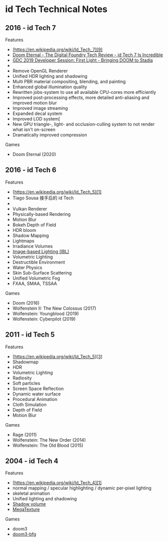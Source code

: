 # id Tech Technical Notes


## 2016 - id Tech 7

Features

 * [https://en.wikipedia.org/wiki/Id_Tech_7][9]
 * [Doom Eternal - The Digital Foundry Tech Review - id Tech 7 Is Incredible][10]
 * [GDC 2019 Developer Session: First Light - Bringing DOOM to Stadia][11]
 * 
 * Remove OpenGL Renderer
 * Unified HDR lighting and shadowing
 * Multi PBR material compositing, blending, and painting
 * Enhanced global illumination quality
 * Rewritten jobs-system to use all available CPU-cores more efficiently
 * Improved post-processing effects, more detailed anti-aliasing and improved motion blur
 * Improved image streaming
 * Expanded decal system
 * Improved LOD system[
 * New GPU triangle-, light- and occlusion-culling system to not render what isn't on-screen
 * Dramatically improved compression

Games

 * Doom Eternal (2020)

## 2016 - id Tech 6

Features

 * [https://en.wikipedia.org/wiki/Id_Tech_5][1]
 * Tiago Sousa 接手后的 id Tech
 * 
 * Vulkan Renderer
 * Physically-based Rendering
 * Motion Blur
 * Bokeh Depth of Field
 * HDR bloom
 * Shadow Mapping
 * Lightmaps
 * Irradiance Volumes
 * [Image-based Lighting (IBL)][8]
 * Volumetric Lighting
 * Destructible Environment
 * Water Physics
 * Skin Sub-Surface Scattering
 * Unified Volumetric Fog
 * FXAA, SMAA, TSSAA

Games

 * Doom (2016)
 * Wolfenstein II: The New Colossus (2017)
 * Wolfenstein: Youngblood (2019)
 * Wolfenstein: Cyberpilot (2019)


## 2011 - id Tech 5

Features

 * [https://en.wikipedia.org/wiki/Id_Tech_5][3]
 * Shadowmap
 * HDR
 * Volumetric Lighting
 * Radiosity
 * Soft particles
 * Screen Space Reflection
 * Dynamic water surface
 * Procedural Animation
 * Cloth Simulation
 * Depth of Field
 * Motion Blur

Games

 * Rage (2011)
 * Wolfenstein: The New Order (2014)
 * Wolfenstein: The Old Blood (2015)


## 2004 - id Tech 4

Features

 * [https://en.wikipedia.org/wiki/Id_Tech_4][1]
 * normal mapping / specular highlighting / dynamic per-pixel lighting
 * skeletal animation
 * Unified lighting and shadowing
 * [Shadow volume][4]
 * [MegaTexture][5]

Games

 * doom3
 * [doom3-bfg][2]


[1]:https://en.wikipedia.org/wiki/Id_Tech_4
[2]:https://github.com/id-Software/DOOM-3-BFG
[3]:https://en.wikipedia.org/wiki/Id_Tech_5
[4]:https://en.wikipedia.org/wiki/Shadow_volume
[5]:https://en.wikipedia.org/wiki/Id_Tech_4#MegaTexture_rendering_technology
[6]:https://web.archive.org/web/20091007031619/http://s09.idav.ucdavis.edu/talks/05-JP_id_Tech_5_Challenges.pdf
[7]:https://en.wikipedia.org/wiki/Id_Tech_6
[8]:https://en.wikipedia.org/wiki/Image-based_lighting
[9]:https://en.wikipedia.org/wiki/Id_Tech_7
[10]:https://www.youtube.com/watch?v=UsmqWSZpgJY
[11]:https://www.youtube.com/watch?v=qdz4b5psrhE&t=2322
